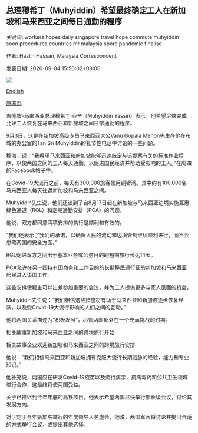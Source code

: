## 总理穆希丁（Muhyiddin）希望最终确定工人在新加坡和马来西亚之间每日通勤的程序

关键词: workers hopes daily singapore travel hope commute muhyiddin soon procedures countries mr malaysia spore pandemic finalise

作者: Hazlin Hassan, Malaysia Correspondent

发表日期: 2020-09-04 15:50:02+08:00

![](https://www.straitstimes.com/sites/default/files/styles/x_large/public/articles/2020/09/04/tl-malaysia3-s-040920.jpg?itok=xTFGVyM_)

[English](PM%20Muhyiddin%20hopes%20to%20finalise%20procedures%20for%20workers%20to%20commute%20daily%20between%20S%27pore%20and%20Malaysia%20soon.md)

[原网页](https://www.straitstimes.com/asia/se-asia/pm-muhyiddin-hopes-deal-on-spore-malaysia-worker-movements-can-be-finalised-soon)

吉隆坡-马来西亚总理穆希丁·亚辛（Muhyiddin Yassin）表示，他希望尽快完成允许工人恢复在马来西亚和新加坡之间日常通勤的程序。

9月3日，这是在新加坡高级专员马来西亚大公Vanu Gopala Menon先生在他在布城的办公室的Tan Sri Muhyiddin的礼节性电话中讨论的一些问题。

穆海丁说：“我希望马来西亚和新加坡能够迅速敲定与该提案有关的标准作业程序，以使两国之间的工人每天通勤，以促进国民经济并帮助受影响的工人。”在周四的Facebook帖子中。

在Covid-19大流行之前，每天有300,000旅客使用铜锣湾。其中约有100,000名马来西亚人每天往返新加坡和马来西亚之间。

Muhyiddin先生说，他们还谈到了自8月17日起在新加坡与马来西亚边境实施互惠绿色通道（RGL）和定期通勤安排（PCA）的问题。

他说，双方都同意两项安排的执行是顺利和有效的。

“我们还表示了我们的承诺，以确保人民的流动和边境管制继续顺利进行，而不会忽略两国的安全方面。”

RGL促进双方之间出于基本业务或公务目的的短期旅行长达14天。

PCA允许在另一国持有因商务和工作目的的长期移民通行证的新加坡和马来西亚居民进入该国工作。

这些安排使雇主可以出差参加重要的会议，并为工人提供更多与家人见面的机会。

Muhyiddin先生说：“我们相信这些措施将有助于马来西亚和新加坡逐步恢复经济，以及受Covid-19大流行影响的人们之间的互动。”

他将两国关系描述为“积极发展”，尽管两国都处在一个充满挑战的时期。

相关故事新加坡和马来西亚之间的跨境旅行开始

相关故事企业欢迎新加坡和马来西亚之间的跨境旅行安排

他说：“我们相信马来西亚和新加坡拥有克服大流行长期威胁的经验，能力和专业知识。”

他补充说，两国应在研发Covid-19疫苗以及流行病学，抗病毒药和公共卫生领域进行合作，这最终将使两国受益。

关于已推迟到今年年底的高铁项目，他表示希望两国尽快举行部长级会议，讨论其发展方向。

对于定于今年新加坡举行的年度领导人务虚会，他说，两国军官将讨论并提出合适的方式举行会议，或提出其他选择。